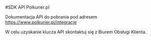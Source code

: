 #SDK API Polkurier.pl

Dokumentacja API do pobrania pod adresem https://www.polkurier.pl/integracje

W celu uzyskanie klucza API skontaktuj się z Biurem Obsługi Klienta.


